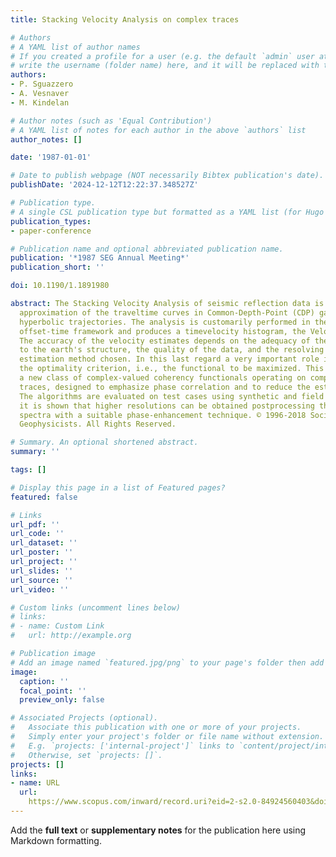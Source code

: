 ```yaml
---
title: Stacking Velocity Analysis on complex traces

# Authors
# A YAML list of author names
# If you created a profile for a user (e.g. the default `admin` user at `content/authors/admin/`), 
# write the username (folder name) here, and it will be replaced with their full name and linked to their profile.
authors:
- P. Sguazzero
- A. Vesnaver
- M. Kindelan

# Author notes (such as 'Equal Contribution')
# A YAML list of notes for each author in the above `authors` list
author_notes: []

date: '1987-01-01'

# Date to publish webpage (NOT necessarily Bibtex publication's date).
publishDate: '2024-12-12T12:22:37.348527Z'

# Publication type.
# A single CSL publication type but formatted as a YAML list (for Hugo requirements).
publication_types:
- paper-conference

# Publication name and optional abbreviated publication name.
publication: '*1987 SEG Annual Meeting*'
publication_short: ''

doi: 10.1190/1.1891980

abstract: The Stacking Velocity Analysis of seismic reflection data is based on the
  approximation of the traveltime curves in Common-Depth-Point (CDP) gathers with
  hyperbolic trajectories. The analysis is customarily performed in the \"physical\"
  offset-time framework and produces a timevelocity histogram, the Velocity Spectrum.
  The accuracy of the velocity estimates depends on the adequacy of the CDP model
  to the earth's structure, the quality of the data, and the resolving power of the
  estimation method chosen. In this last regard a very important role is played by
  the optimality criterion, i.e., the functional to be maximized. This paper introduces
  a new class of complex-valued coherency functionals operating on complex-valued
  traces, designed to emphasize phase correlation and to reduce the estimate uncertainty.
  The algorithms are evaluated on test cases using synthetic and field data. In particular,
  it is shown that higher resolutions can be obtained postprocessing the complex coherency
  spectra with a suitable phase-enhancement technique. © 1996-2018 Society of Exploration
  Geophysicists. All Rights Reserved.

# Summary. An optional shortened abstract.
summary: ''

tags: []

# Display this page in a list of Featured pages?
featured: false

# Links
url_pdf: ''
url_code: ''
url_dataset: ''
url_poster: ''
url_project: ''
url_slides: ''
url_source: ''
url_video: ''

# Custom links (uncomment lines below)
# links:
# - name: Custom Link
#   url: http://example.org

# Publication image
# Add an image named `featured.jpg/png` to your page's folder then add a caption below.
image:
  caption: ''
  focal_point: ''
  preview_only: false

# Associated Projects (optional).
#   Associate this publication with one or more of your projects.
#   Simply enter your project's folder or file name without extension.
#   E.g. `projects: ['internal-project']` links to `content/project/internal-project/index.md`.
#   Otherwise, set `projects: []`.
projects: []
links:
- name: URL
  url: 
    https://www.scopus.com/inward/record.uri?eid=2-s2.0-84924560403&doi=10.1190%2f1.1891980&partnerID=40&md5=0916005d0f88af54458fa0e5d9ecbc83
---
```


Add the **full text** or **supplementary notes** for the publication here using Markdown formatting.
